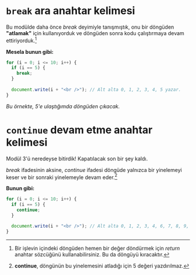 # `break` ara anahtar kelimesi

Bu modülde daha önce *break* deyimiyle tanışmıştık, onu bir döngüden **"atlamak"** için kullanıyorduk ve döngüden sonra kodu çalıştırmaya devam ettiriyorduk.[^1]

**Mesela bunun gibi:**

```javascript
for (i = 0; i <= 10; i++) {
  if (i == 5) {
    break; 
  }
  
  document.write(i + "<br />"); // Alt alta 0, 1, 2, 3, 4, 5 yazar.
}
```

*Bu örnekte, 5'e ulaştığımda döngüden çıkacak.*

  [^1]: Bir işlevin içindeki döngüden hemen bir değer döndürmek için *return* anahtar sözcüğünü kullanabilirsiniz. Bu da döngüyü kıracaktır.

# `continue` devam etme anahtar kelimesi

Modül 3'ü neredeyse bitirdik! Kapatılacak son bir şey kaldı.

*break* ifadesinin aksine, *continue* ifadesi döngüde yalnızca bir yinelemeyi keser ve bir sonraki yinelemeyle devam eder.[^2]

**Bunun gibi:**

```javascript
for (i = 0; i <= 10; i++) {
  if (i == 5) {
    continue;
  }

  document.write(i + "<br />"); // Alt alta 0, 1, 2, 3, 4, 6, 7, 8, 9, 10 yazar. 
}
```

  [^2]: **continue**, döngünün bu yinelemesini atladığı için 5 değeri yazdırılmaz.
